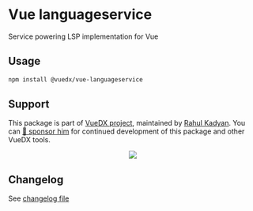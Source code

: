 # Vue languageservice

Service powering LSP implementation for Vue

## Usage

```bash
npm install @vuedx/vue-languageservice
```

<!-- #region API-DOCS -->
<!-- #region API-DOCS -->

## Support

This package is part of [VueDX project](https://github.com/znck/vue-developer-experience), maintained by [Rahul Kadyan](https://github.com/znck). You can [💖 sponsor him](https://github.com/sponsors/znck) for continued development of this package and other VueDX tools.

<p align="center">
  <a href="https://cdn.jsdelivr.net/gh/znck/sponsors@main/sponsors.svg">
    <img src='https://cdn.jsdelivr.net/gh/znck/sponsors@main/sponsors.png'/>
  </a>
</p>

## Changelog

See [changelog file](./CHANGELOG.md)
